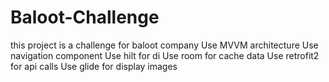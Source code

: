 # Baloot-Challenge
this project is a challenge for baloot company
Use MVVM architecture 
Use navigation component
Use hilt for di
Use room for cache data
Use retrofit2 for api calls
Use glide for display images
